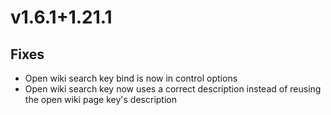 # v1.6.1+1.21.1

## Fixes

- Open wiki search key bind is now in control options
- Open wiki search key now uses a correct description instead of reusing the open wiki page key's description
